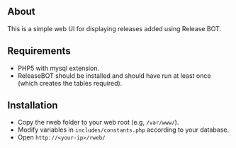 ## About

This is a simple web UI for displaying releases added using Release BOT.

## Requirements

* PHP5 with mysql extension.
* ReleaseBOT should be installed and should have run at least once (which creates the tables required).

## Installation

* Copy the rweb folder to your web root (e.g, `/var/www/`).
* Modify variables in `includes/constants.php` according to your database.
* Open `http://<your-ip>/rweb/`


